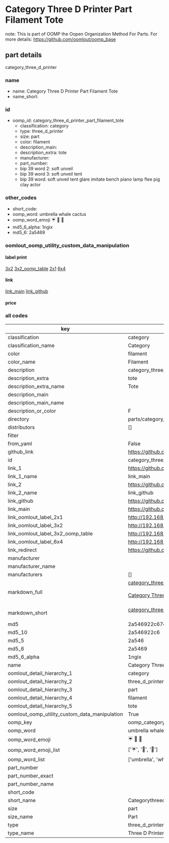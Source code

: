 # Category Three D Printer Part Filament Tote  

note: This is part of OOMP the Oopen Organization Method For Parts. For more details: https://github.com/oomlout/oomp_base

##  part details
  



category_three_d_printer



### name
* name: Category Three D Printer Part Filament Tote
* name_short: 
### id
* oomp_id: category_three_d_printer_part_filament_tote
  * classification: category
  * type: three_d_printer
  * size: part
  * color: filament
  * description_main: 
  * description_extra: tote
  * manufacturer: 
  * part_number: 
  * bip 39 word 2: soft unveil
  * bip 39 word 3: soft unveil tent
  * bip 39 word: soft unveil tent glare imitate bench piano lamp flee pig clay actor

### other_codes
* short_code: 
* oomp_word: umbrella whale cactus
* oomp_word_emoji :umbrella: :whale: :cactus:
* md5_6_alpha: 1ngix
* md5_6: 2a5469






### oomlout_oomp_utility_custom_data_manipulation
#### label print
[3x2](http://192.168.1.245:1112/?label=oomp%201ngix)
[3x2_oomp_table](http://192.168.1.108:1112/?label=oomp%201ngix)
[2x1](http://192.168.1.242:1112/?label=oomp%201ngix)
[6x4](http://192.168.1.55:1112/?label=oomp%201ngix)    

#### link

[link_main](https://github.com/oomlout/oomlout_oomp_version_1_messy/tree/main/parts/category_three_d_printer_part_filament_tote) [link_github](https://github.com/oomlout/oomlout_oomp_version_1_messy/tree/main/parts/category_three_d_printer_part_filament_tote)                             

#### price







### all codes 
| key | value |  
| --- | --- |  
| classification | category |  
| classification_name | Category |  
| color | filament |  
| color_name | Filament |  
| description | category_three_d_printer |  
| description_extra | tote |  
| description_extra_name | Tote |  
| description_main |  |  
| description_main_name |  |  
| description_or_color | F  |  
| directory | parts/category_three_d_printer_part_filament_tote |  
| distributors | [] |  
| filter |  |  
| from_yaml | False |  
| github_link | https://github.com/oomlout/oomlout_oomp_part_src/tree/main/parts/category_three_d_printer_part_filament_tote |  
| id | category_three_d_printer_part_filament_tote |  
| link_1 | https://github.com/oomlout/oomlout_oomp_version_1_messy/tree/main/parts/category_three_d_printer_part_filament_tote |  
| link_1_name | link_main |  
| link_2 | https://github.com/oomlout/oomlout_oomp_version_1_messy/tree/main/parts/category_three_d_printer_part_filament_tote |  
| link_2_name | link_github |  
| link_github | https://github.com/oomlout/oomlout_oomp_version_1_messy/tree/main/parts/category_three_d_printer_part_filament_tote |  
| link_main | https://github.com/oomlout/oomlout_oomp_version_1_messy/tree/main/parts/category_three_d_printer_part_filament_tote |  
| link_oomlout_label_2x1 | http://192.168.1.242:1112/?label=oomp%201ngix |  
| link_oomlout_label_3x2 | http://192.168.1.245:1112/?label=oomp%201ngix |  
| link_oomlout_label_3x2_oomp_table | http://192.168.1.108:1112/?label=oomp%201ngix |  
| link_oomlout_label_6x4 | http://192.168.1.55:1112/?label=oomp%201ngix |  
| link_redirect | https://github.com/oomlout/oomlout_oomp_version_1_messy/tree/main/parts/category_three_d_printer_part_filament_tote |  
| manufacturer |  |  
| manufacturer_name |  |  
| manufacturers | [] |  
| markdown_full | [category_three_d_printer_part_filament_tote](none)<br>[](none)<br>[Category Three D Printer Part Filament Tote](none)<br><br> |  
| markdown_short | [category_three_d_printer_part_filament_tote](none)<br><br> |  
| md5 | 2a546922c67cd4805438b62dbebb9e72 |  
| md5_10 | 2a546922c6 |  
| md5_5 | 2a546 |  
| md5_6 | 2a5469 |  
| md5_6_alpha | 1ngix |  
| name | Category Three D Printer Part Filament Tote |  
| oomlout_detail_hierarchy_1 | category |  
| oomlout_detail_hierarchy_2 | three_d_printer |  
| oomlout_detail_hierarchy_3 | part |  
| oomlout_detail_hierarchy_4 | filament |  
| oomlout_detail_hierarchy_5 | tote |  
| oomlout_oomp_utility_custom_data_manipulation | True |  
| oomp_key | oomp_category_three_d_printer_part_filament_tote |  
| oomp_word | umbrella whale cactus |  
| oomp_word_emoji | :umbrella: :whale: :cactus: |  
| oomp_word_emoji_list | [':umbrella:', ':whale:', ':cactus:'] |  
| oomp_word_list | ['umbrella', 'whale', 'cactus'] |  
| part_number |  |  
| part_number_exact |  |  
| part_number_name |  |  
| short_code |  |  
| short_name | Categorythreedprinter |  
| size | part |  
| size_name | Part |  
| type | three_d_printer |  
| type_name | Three D Printer |  
